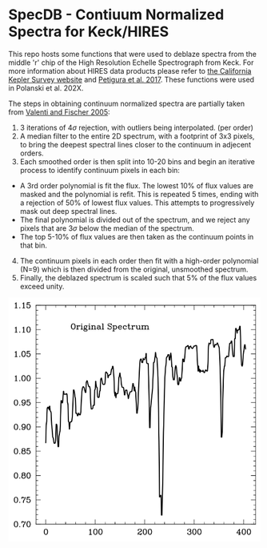 # SpecDB - Contiuum Normalized Spectra for Keck/HIRES

This repo hosts some functions that were used to deblaze spectra from the middle 'r' chip of the High Resolution Echelle Spectrograph from Keck. For more information about HIRES data products please refer to [the California Kepler Survey website](https://california-planet-search.github.io/cks-website/) and [Petigura et al. 2017](https://ui.adsabs.harvard.edu/abs/2017AJ....154..107P/abstract). These functions were used in Polanski et al. 202X.

The steps in obtaining continuum normalized spectra are partially taken from [Valenti and Fischer 2005](https://iopscience.iop.org/article/10.1086/430500):

1. 3 iterations of 4$\sigma$ rejection, with outliers being interpolated. (per order)
2. A median filter to the entire 2D spectrum, with a footprint of 3x3 pixels, to bring the deepest spectral lines closer to the continuum in adjecent orders. 
3. Each smoothed order is then split into 10-20 bins and begin an iterative process to identify continuum pixels in each bin:
  * A 3rd order polynomial is fit the flux. The lowest 10% of flux values are masked and the polynomial is refit. This is repeated 5 times, ending with a rejection of 50% of lowest flux values. This attempts to progressively mask out deep spectral lines.
  * The final polynomial is divided out of the spectrum, and we reject any pixels that are 3$\sigma$ below the median of the spectrum.
  * The top 5-10% of flux values are then taken as the continuum points in that bin.
4. The continuum pixels in each order then fit with a high-order polynomial (N=9) which is then divided from the original, unsmoothed spectrum.
5. Finally, the deblazed spectrum is scaled such that 5% of the flux values exceed unity.

![](https://github.com/aspolanski/SpecDB/blob/main/continuum_finding.gif)
